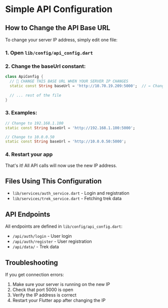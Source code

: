 # Simple API Configuration

## How to Change the API Base URL

To change your server IP address, simply edit one file:

### 1. Open `lib/config/api_config.dart`

### 2. Change the baseUrl constant:

```dart
class ApiConfig {
  // 🚀 CHANGE THIS BASE URL WHEN YOUR SERVER IP CHANGES
  static const String baseUrl = 'http://10.70.19.209:5000';  // ← Change this line
  
  // ... rest of the file
}
```

### 3. Examples:

```dart
// Change to 192.168.1.100
static const String baseUrl = 'http://192.168.1.100:5000';

// Change to 10.0.0.50
static const String baseUrl = 'http://10.0.0.50:5000';
```

### 4. Restart your app

That's it! All API calls will now use the new IP address.

## Files Using This Configuration

- `lib/services/auth_service.dart` - Login and registration
- `lib/services/trek_service.dart` - Fetching trek data

## API Endpoints

All endpoints are defined in `lib/config/api_config.dart`:

- `/api/auth/login` - User login
- `/api/auth/register` - User registration  
- `/api/data/` - Trek data

## Troubleshooting

If you get connection errors:
1. Make sure your server is running on the new IP
2. Check that port 5000 is open
3. Verify the IP address is correct
4. Restart your Flutter app after changing the IP
